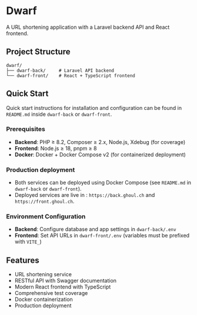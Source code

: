 # Dwarf

A URL shortening application with a Laravel backend API and React frontend.

## Project Structure

```
dwarf/
├── dwarf-back/     # Laravel API backend
└── dwarf-front/    # React + TypeScript frontend
```

## Quick Start

Quick start instructions for installation and configuration can be found in `README.md` inside `dwarf-back` or `dwarf-front`.

### Prerequisites

- **Backend**: PHP ≥ 8.2, Composer ≥ 2.x, Node.js, Xdebug (for coverage)
- **Frontend**: Node.js ≥ 18, pnpm ≥ 8
- **Docker**: Docker + Docker Compose v2 (for containerized deployment)


### Production deployment

- Both services can be deployed using Docker Compose (see `README.md` in `dwarf-back` or `dwarf-front`).
- Deployed services are live in : `https://back.ghoul.ch` and `https://front.ghoul.ch`.

### Environment Configuration

- **Backend**: Configure database and app settings in `dwarf-back/.env`
- **Frontend**: Set API URLs in `dwarf-front/.env` (variables must be prefixed with `VITE_`)

## Features

- URL shortening service
- RESTful API with Swagger documentation
- Modern React frontend with TypeScript
- Comprehensive test coverage
- Docker containerization
- Production deployment